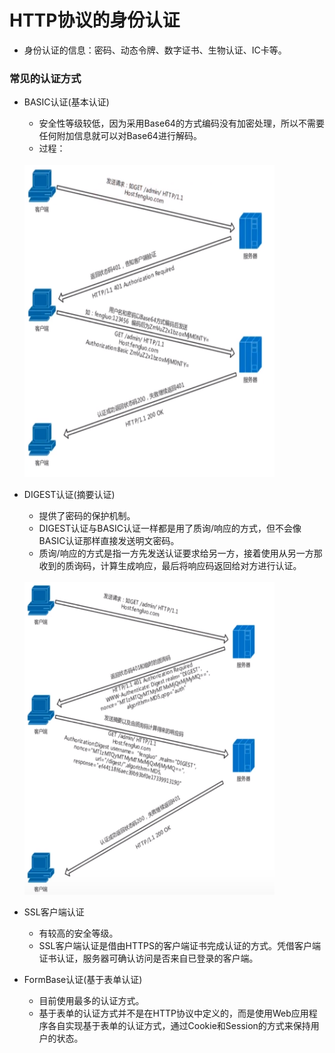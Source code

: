 # HTTP协议的身份认证
- 身份认证的信息：密码、动态令牌、数字证书、生物认证、IC卡等。

### 常见的认证方式
+ BASIC认证(基本认证)
   - 安全性等级较低，因为采用Base64的方式编码没有加密处理，所以不需要任何附加信息就可以对Base64进行解码。
   - 过程：
   <br />
   <img src="https://github.com/ella-z/studyNotes/blob/master/HTTP%E5%8D%8F%E8%AE%AE/images/basic%E8%AE%A4%E8%AF%81%E7%9A%84%E8%BF%87%E7%A8%8B.PNG" alt="BASIC认证过程" width="400px" height="500px"></img>
   
+ DIGEST认证(摘要认证)
   - 提供了密码的保护机制。
   - DIGEST认证与BASIC认证一样都是用了质询/响应的方式，但不会像BASIC认证那样直接发送明文密码。
   - 质询/响应的方式是指一方先发送认证要求给另一方，接着使用从另一方那收到的质询码，计算生成响应，最后将响应码返回给对方进行认证。
   <br />
   <img src="https://github.com/ella-z/studyNotes/blob/master/HTTP%E5%8D%8F%E8%AE%AE/images/digest%E8%AE%A4%E8%AF%81%E7%9A%84%E8%BF%87%E7%A8%8B.PNG" alt="DIGEST认证过程" width="400px" height="500px"></img>
   
+ SSL客户端认证
   - 有较高的安全等级。
   - SSL客户端认证是借由HTTPS的客户端证书完成认证的方式。凭借客户端证书认证，服务器可确认访问是否来自已登录的客户端。
   
+ FormBase认证(基于表单认证)
   - 目前使用最多的认证方式。
   - 基于表单的认证方式并不是在HTTP协议中定义的，而是使用Web应用程序各自实现基于表单的认证方式，通过Cookie和Session的方式来保持用户的状态。
   
